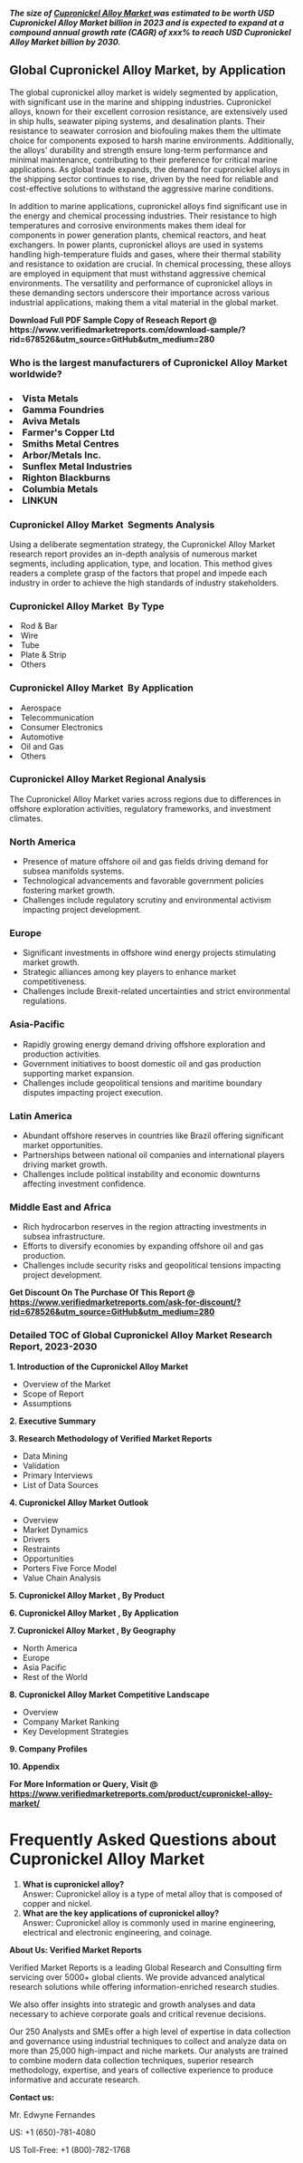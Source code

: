 <p><em><strong>The size of <a href="https://www.verifiedmarketreports.com/download-sample/?rid=678526&utm_source=GitHub&utm_medium=280" target="_blank">Cupronickel Alloy Market </a> was estimated to be worth USD Cupronickel Alloy Market billion in 2023 and is expected to expand at a compound annual growth rate (CAGR) of xxx% to reach USD Cupronickel Alloy Market billion by 2030.</strong></em><br /><h2>Global Cupronickel Alloy Market, by Application</h2><p>The global cupronickel alloy market is widely segmented by application, with significant use in the marine and shipping industries. Cupronickel alloys, known for their excellent corrosion resistance, are extensively used in ship hulls, seawater piping systems, and desalination plants. Their resistance to seawater corrosion and biofouling makes them the ultimate choice for components exposed to harsh marine environments. Additionally, the alloys' durability and strength ensure long-term performance and minimal maintenance, contributing to their preference for critical marine applications. As global trade expands, the demand for cupronickel alloys in the shipping sector continues to rise, driven by the need for reliable and cost-effective solutions to withstand the aggressive marine conditions.</p><p>In addition to marine applications, cupronickel alloys find significant use in the energy and chemical processing industries. Their resistance to high temperatures and corrosive environments makes them ideal for components in power generation plants, chemical reactors, and heat exchangers. In power plants, cupronickel alloys are used in systems handling high-temperature fluids and gases, where their thermal stability and resistance to oxidation are crucial. In chemical processing, these alloys are employed in equipment that must withstand aggressive chemical environments. The versatility and performance of cupronickel alloys in these demanding sectors underscore their importance across various industrial applications, making them a vital material in the global market.</p></p><p id="" class=""><strong>Download Full PDF Sample Copy of Reseach Report @ <a target="">https://www.verifiedmarketreports.com/download-sample/?rid=678526&utm_source=GitHub&utm_medium=280</a></strong></p><h3 id="" class="">Who is the largest manufacturers of&nbsp;Cupronickel Alloy Market worldwide?</h3><h3 class=""></Li><Li>Vista Metals</Li><Li> Gamma Foundries</Li><Li> Aviva Metals</Li><Li> Farmer's Copper Ltd</Li><Li> Smiths Metal Centres</Li><Li> Arbor/Metals Inc.</Li><Li> Sunflex Metal Industries</Li><Li> Righton Blackburns</Li><Li> Columbia Metals</Li><Li> LINKUN</h3><h3 id="" class="">Cupronickel Alloy Market &nbsp;Segments Analysis</h3><p id="" class="">Using a deliberate segmentation strategy, the Cupronickel Alloy Market research report provides an in-depth analysis of numerous market segments, including application, type, and location. This method gives readers a complete grasp of the factors that propel and impede each industry in order to achieve the high standards of industry stakeholders.</p><h3 id="" class="">Cupronickel Alloy Market &nbsp;By Type</h3><p></Li><Li>Rod & Bar</Li><Li> Wire</Li><Li> Tube</Li><Li> Plate & Strip</Li><Li> Others</p><h3 id="" class="">Cupronickel Alloy Market &nbsp;By Application</h3><p class=""></Li><Li>Aerospace</Li><Li> Telecommunication</Li><Li> Consumer Electronics</Li><Li> Automotive</Li><Li> Oil and Gas</Li><Li> Others</p><h3 id="" class="">Cupronickel Alloy Market Regional Analysis</h3><p id="" class="">The Cupronickel Alloy Market varies across regions due to differences in offshore exploration activities, regulatory frameworks, and investment climates.</p><h3 id="" class="">North America</h3><ul><li>Presence of mature offshore oil and gas fields driving demand for subsea manifolds systems.</li><li>Technological advancements and favorable government policies fostering market growth.</li><li>Challenges include regulatory scrutiny and environmental activism impacting project development.</li></ul><h3 id="" class="">Europe</h3><ul><li>Significant investments in offshore wind energy projects stimulating market growth.</li><li>Strategic alliances among key players to enhance market competitiveness.</li><li>Challenges include Brexit-related uncertainties and strict environmental regulations.</li></ul><h3 id="" class="">Asia-Pacific</h3><ul><li>Rapidly growing energy demand driving offshore exploration and production activities.</li><li>Government initiatives to boost domestic oil and gas production supporting market expansion.</li><li>Challenges include geopolitical tensions and maritime boundary disputes impacting project execution.</li></ul><h3 id="" class="">Latin America</h3><ul><li>Abundant offshore reserves in countries like Brazil offering significant market opportunities.</li><li>Partnerships between national oil companies and international players driving market growth.</li><li>Challenges include political instability and economic downturns affecting investment confidence.</li></ul><h3 id="" class="">Middle East and Africa</h3><ul><li>Rich hydrocarbon reserves in the region attracting investments in subsea infrastructure.</li><li>Efforts to diversify economies by expanding offshore oil and gas production.</li><li>Challenges include security risks and geopolitical tensions impacting project development.</li></ul><p id="" class=""><strong>Get Discount On The Purchase Of This Report @ <a href="https://www.verifiedmarketreports.com/ask-for-discount/?rid=678526&utm_source=GitHub&utm_medium=280" target="_blank">https://www.verifiedmarketreports.com/ask-for-discount/?rid=678526&utm_source=GitHub&utm_medium=280</a></strong></p><h3 id="" class="">Detailed TOC of Global Cupronickel Alloy Market Research Report, 2023-2030</h3><p id="" class=""><strong>1. Introduction of the Cupronickel Alloy Market </strong></p><ul><li>Overview of the Market</li><li>Scope of Report</li><li>Assumptions</li></ul><p id="" class=""><strong>2. Executive Summary</strong></p><p id="" class=""><strong>3. Research Methodology of Verified Market Reports</strong></p><ul><li>Data Mining</li><li>Validation</li><li>Primary Interviews</li><li>List of Data Sources</li></ul><p id="" class=""><strong>4. Cupronickel Alloy Market Outlook</strong></p><ul><li>Overview</li><li>Market Dynamics</li><li>Drivers</li><li>Restraints</li><li>Opportunities</li><li>Porters Five Force Model</li><li>Value Chain Analysis</li></ul><p id="" class=""><strong>5. Cupronickel Alloy Market , By Product</strong></p><p id="" class=""><strong>6. Cupronickel Alloy Market , By Application</strong></p><p id="" class=""><strong>7. Cupronickel Alloy Market , By Geography</strong></p><ul><li>North America</li><li>Europe</li><li>Asia Pacific</li><li>Rest of the World</li></ul><p id="" class=""><strong>8. Cupronickel Alloy Market Competitive Landscape</strong></p><ul><li>Overview</li><li>Company Market Ranking</li><li>Key Development Strategies</li></ul><p id="" class=""><strong>9. Company Profiles</strong></p><p id="" class=""><strong>10. Appendix</strong></p><p id="" class=""><strong>For More Information or Query, Visit @ <a href="https://www.verifiedmarketreports.com/product/cupronickel-alloy-market/" target="_blank">https://www.verifiedmarketreports.com/product/cupronickel-alloy-market/</a></strong></p><h1>Frequently Asked Questions about Cupronickel Alloy Market</h1><ol><li><strong>What is cupronickel alloy?</strong><br>Answer: Cupronickel alloy is a type of metal alloy that is composed of copper and nickel.</li><li><strong>What are the key applications of cupronickel alloy?</strong><br>Answer: Cupronickel alloy is commonly used in marine engineering, electrical and electronic engineering, and coinage.</li><!--... (continue with remaining FAQs and answers) ...--></ol></body></html><p id="" class=""><strong>About Us: Verified Market Reports</strong></p><p id="" class="">Verified Market Reports is a leading Global Research and Consulting firm servicing over 5000+ global clients. We provide advanced analytical research solutions while offering information-enriched research studies.</p><p id="" class="">We also offer insights into strategic and growth analyses and data necessary to achieve corporate goals and critical revenue decisions.</p><p id="" class="">Our 250 Analysts and SMEs offer a high level of expertise in data collection and governance using industrial techniques to collect and analyze data on more than 25,000 high-impact and niche markets. Our analysts are trained to combine modern data collection techniques, superior research methodology, expertise, and years of collective experience to produce informative and accurate research.</p><p id="" class=""><strong>Contact us:</strong></p><p id="" class="">Mr. Edwyne Fernandes</p><p id="" class="">US: +1 (650)-781-4080</p><p id="" class="">US Toll-Free: +1 (800)-782-1768</p>
